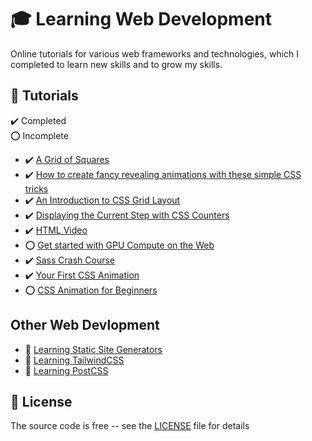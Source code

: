 # :mortar_board: Learning Web Development

Online tutorials for various web frameworks and technologies, which I completed to learn new skills and to grow my skills.

## :beginner: Tutorials

:heavy_check_mark: Completed  
:o: Incomplete

- :heavy_check_mark: [A Grid of Squares](a-grid-of-squares/)
- :heavy_check_mark: [How to create fancy revealing animations with these simple CSS tricks](fancy-revealing-animations/)
- :heavy_check_mark: [An Introduction to CSS Grid Layout](an-introduction-to-css-grid-layout/)
- :heavy_check_mark: [Displaying the Current Step with CSS Counters](displaying-the-current-step-with-css-counters/)
- :heavy_check_mark: [HTML Video](html-video/)
- :o: [Get started with GPU Compute on the Web](gpu-compute/)
- :heavy_check_mark: [Sass Crash Course](sass-crash-course/)
- :heavy_check_mark: [Your First CSS Animation](your-first-css-animation/)
- :o: [CSS Animation for Beginners](css-animation-for-beginners/)

## Other Web Devlopment

- :file_folder: [Learning Static Site Generators](learning-static-site-generators/)
- :file_folder: [Learning TailwindCSS](learning-tailwindcss/)
- :file_folder: [Learning PostCSS](learning-postcss/)

## :page_with_curl: License

The source code is free -- see the [LICENSE](LICENSE) file for details
